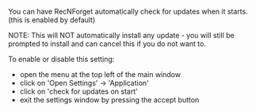 You can have RecNForget automatically check for updates when it starts.
(this is enabled by default)

NOTE: This will NOT automatically install any update - you will still be prompted to install and can cancel this if you do not want to.

To enable or disable this setting:
- open the menu at the top left of the main window
- click on 'Open Settings' -> 'Application'
- click on 'check for updates on start'
- exit the settings window by pressing the accept button